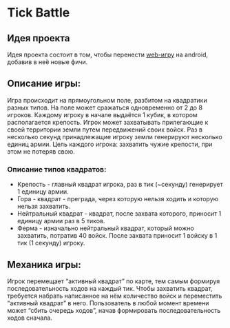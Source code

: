 # Tick Battle

## Идея проекта
Идея проекта состоит в том, чтобы перенести [web-игру](www.generals.io) на android, добавив в неё новые фичи. 

## Описание игры: 
Игра происходит на прямоугольном поле, разбитом на квадратики разных типов. На поле может сражаться одновременно от 2 до 8 игроков. Каждому игроку в начале выдаётся 1 кубик, в котором располагается крепость. Игрок может захватывать прилегающие к своей территории земли путем передвижений своих войск. Раз в несколько секунд принадлежащие игроку земли генерируют несколько единиц армии. Цель каждого игрока: захватить чужие крепости, при этом не потеряв свою. 

### Описание типов квадратов:
- Крепость - главный квадрат игрока, раз в тик (~секунду) генерирует 1 единицу армии.  
- Гора - квадрат - преграда, через которую нельзя ходить и которую нельзя захватить. 
- Нейтральный квадрат - квадрат, после захвата которого, приносит 1 единицу армии раз в 5 тиков.
- Ферма - изначально нейтральный квадрат, который можно захватить, потратив 40 войск. После захвата приносит 1 войску в 1 тик (1 секунду) игроку. 
 
## Механика игры: 
Игрок перемещает “активный квадрат” по карте, тем самым формируя последовательность ходов на каждый тик. 
Чтобы захватить квадрат, требуется набрать написанное на нём количество войск и переместить “активный квадрат” в него. Пользователь в любой момент времени может “сбить очередь ходов”, начав формировать последовательность ходов сначала. 
